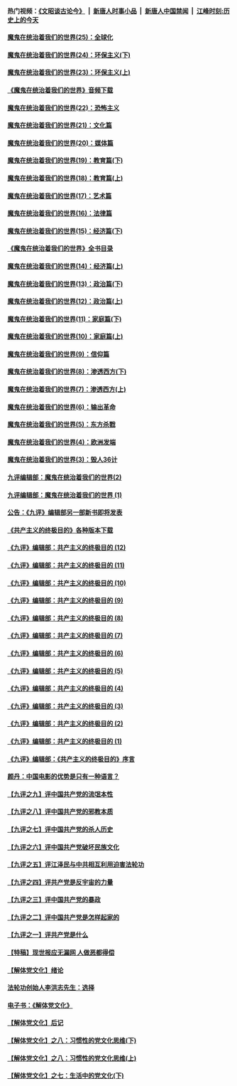 #### 热门视频：[《文昭谈古论今》](https://github.com/gfw-breaker/wenzhao/blob/master/README.md?t=10310033) &nbsp;|&nbsp; [新唐人时事小品](https://github.com/gfw-breaker/ntdtv-comedy/blob/master/README.md?t=10310033) &nbsp;|&nbsp; [新唐人中国禁闻](https://github.com/gfw-breaker/ntdtv-news/blob/master/README.md?t=10310033) &nbsp;|&nbsp; [江峰时刻:历史上的今天](https://github.com/gfw-breaker/today-in-history/blob/master/README.md?t=10310033) 

#### [魔鬼在统治着我们的世界(25)：全球化](../pages/nsc422/n10788205.md?t=10310033) 

#### [魔鬼在统治着我们的世界(24)：环保主义(下)](../pages/nsc422/n10695307.md?t=10310033) 

#### [魔鬼在统治着我们的世界(23)：环保主义(上)](../pages/nsc422/n10688613.md?t=10310033) 

#### [《魔鬼在统治着我们的世界》音频下载](../pages/nsc422/n10635553.md?t=10310033) 

#### [魔鬼在统治着我们的世界(22)：恐怖主义](../pages/nsc422/n10614727.md?t=10310033) 

#### [魔鬼在统治着我们的世界(21)：文化篇](../pages/nsc422/n10597706.md?t=10310033) 

#### [魔鬼在统治着我们的世界(20)：媒体篇](../pages/nsc422/n10586579.md?t=10310033) 

#### [魔鬼在统治着我们的世界(19)：教育篇(下)](../pages/nsc422/n10564808.md?t=10310033) 

#### [魔鬼在统治着我们的世界(18)：教育篇(上)](../pages/nsc422/n10526970.md?t=10310033) 

#### [魔鬼在统治着我们的世界(17)：艺术篇](../pages/nsc422/n10499093.md?t=10310033) 

#### [魔鬼在统治着我们的世界(16)：法律篇](../pages/nsc422/n10485969.md?t=10310033) 

#### [魔鬼在统治着我们的世界(15)：经济篇(下)](../pages/nsc422/n10469975.md?t=10310033) 

#### [《魔鬼在统治着我们的世界》全书目录](../pages/nsc422/n10464261.md?t=10310033) 

#### [魔鬼在统治着我们的世界(14)：经济篇(上)](../pages/nsc422/n10457370.md?t=10310033) 

#### [魔鬼在统治着我们的世界(13)：政治篇(下)](../pages/nsc422/n10448270.md?t=10310033) 

#### [魔鬼在统治着我们的世界(12)：政治篇(上)](../pages/nsc422/n10444576.md?t=10310033) 

#### [魔鬼在统治着我们的世界(11)：家庭篇(下)](../pages/nsc422/n10440961.md?t=10310033) 

#### [魔鬼在统治着我们的世界(10)：家庭篇(上)](../pages/nsc422/n10435448.md?t=10310033) 

#### [魔鬼在统治着我们的世界(9)：信仰篇](../pages/nsc422/n10432159.md?t=10310033) 

#### [魔鬼在统治着我们的世界(8)：渗透西方(下)](../pages/nsc422/n10429603.md?t=10310033) 

#### [魔鬼在统治着我们的世界(7)：渗透西方(上)](../pages/nsc422/n10426013.md?t=10310033) 

#### [魔鬼在统治着我们的世界(6)：输出革命](../pages/nsc422/n10421536.md?t=10310033) 

#### [魔鬼在统治着我们的世界(5)：东方杀戮](../pages/nsc422/n10417707.md?t=10310033) 

#### [魔鬼在统治着我们的世界(4)：欧洲发端](../pages/nsc422/n10414890.md?t=10310033) 

#### [魔鬼在统治着我们的世界(3)：毁人36计](../pages/nsc422/n10411583.md?t=10310033) 

#### [九评编辑部：魔鬼在统治着我们的世界(2)](../pages/nsc422/n10410036.md?t=10310033) 

#### [九评编辑部：魔鬼在统治着我们的世界 (1)](../pages/nsc422/n10406825.md?t=10310033) 

#### [公告：《九评》编辑部另一部新书即将发表](../pages/nsc422/n10405104.md?t=10310033) 

#### [《共产主义的终极目的》各种版本下载](../pages/nsc422/n10022138.md?t=10310033) 

#### [《九评》编辑部：共产主义的终极目的 (12)](../pages/nsc422/n9933272.md?t=10310033) 

#### [《九评》编辑部：共产主义的终极目的 (11)](../pages/nsc422/n9924973.md?t=10310033) 

#### [《九评》编辑部：共产主义的终极目的 (10)](../pages/nsc422/n9920883.md?t=10310033) 

#### [《九评》编辑部：共产主义的终极目的 (9)](../pages/nsc422/n9916363.md?t=10310033) 

#### [《九评》编辑部：共产主义的终极目的 (8)](../pages/nsc422/n9912488.md?t=10310033) 

#### [《九评》编辑部：共产主义的终极目的 (7)](../pages/nsc422/n9901176.md?t=10310033) 

#### [《九评》编辑部：共产主义的终极目的 (6)](../pages/nsc422/n9899359.md?t=10310033) 

#### [《九评》编辑部：共产主义的终极目的 (5)](../pages/nsc422/n9893174.md?t=10310033) 

#### [《九评》编辑部：共产主义的终极目的 (4)](../pages/nsc422/n9891246.md?t=10310033) 

#### [《九评》编辑部：共产主义的终极目的 (3)](../pages/nsc422/n9879879.md?t=10310033) 

#### [《九评》编辑部：共产主义的终极目的 (2)](../pages/nsc422/n9876205.md?t=10310033) 

#### [《九评》编辑部：共产主义的终极目的 (1)](../pages/nsc422/n9865857.md?t=10310033) 

#### [《九评》编辑部：《共产主义的终极目的》序言](../pages/nsc422/n9862666.md?t=10310033) 

#### [颜丹：中国电影的优势是只有一种语言？](../pages/nsc422/n9583062.md?t=10310033) 

#### [【九评之九】评中国共产党的流氓本性](../pages/nsc422/n737542.md?t=10310033) 

#### [【九评之八】评中国共产党的邪教本质](../pages/nsc422/n735942.md?t=10310033) 

#### [【九评之七】评中国共产党的杀人历史](../pages/nsc422/n733806.md?t=10310033) 

#### [【九评之六】评中国共产党破坏民族文化](../pages/nsc422/n731667.md?t=10310033) 

#### [【九评之五】评江泽民与中共相互利用迫害法轮功](../pages/nsc422/n730058.md?t=10310033) 

#### [【九评之四】评共产党是反宇宙的力量](../pages/nsc422/n727814.md?t=10310033) 

#### [【九评之三】评中国共产党的暴政](../pages/nsc422/n725597.md?t=10310033) 

#### [【九评之二】评中国共产党是怎样起家的](../pages/nsc422/n723946.md?t=10310033) 

#### [【九评之一】评共产党是什么](../pages/nsc422/n722529.md?t=10310033) 

#### [【特稿】现世报应无漏网 人做恶都得偿](../pages/nsc422/n4215167.md?t=10310033) 

#### [【解体党文化】绪论](../pages/nsc422/n1449356.md?t=10310033) 

#### [法轮功创始人李洪志先生：选择](../pages/nsc422/n3580738.md?t=10310033) 

#### [电子书：《解体党文化》](../pages/nsc422/n1573484.md?t=10310033) 

#### [【解体党文化】后记](../pages/nsc422/n1531999.md?t=10310033) 

#### [【解体党文化】之八：习惯性的党文化思维(下)](../pages/nsc422/n1526477.md?t=10310033) 

#### [【解体党文化】之八：习惯性的党文化思维(上)](../pages/nsc422/n1520631.md?t=10310033) 

#### [【解体党文化】之七：生活中的党文化(下)](../pages/nsc422/n1513446.md?t=10310033) 


